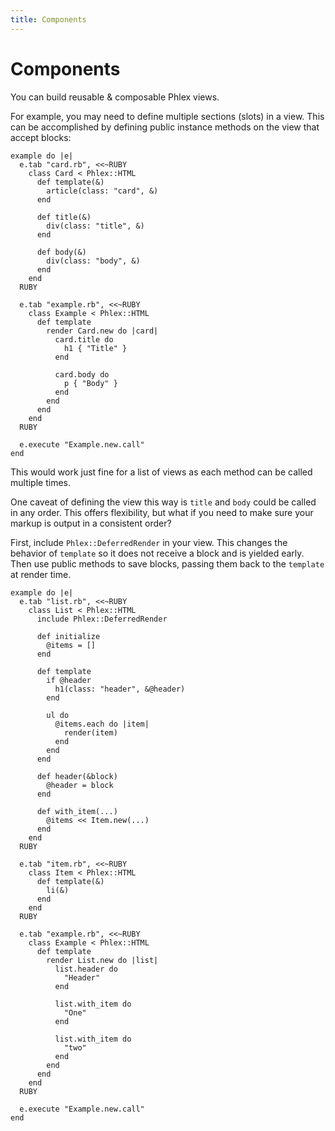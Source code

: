 ```yaml
---
title: Components
---
```


# Components

You can build reusable & composable Phlex views.

For example, you may need to define multiple sections (slots) in a view. This can be accomplished by defining public instance methods on the view that accept blocks:

```phlex
example do |e|
  e.tab "card.rb", <<~RUBY
    class Card < Phlex::HTML
      def template(&)
        article(class: "card", &)
      end

      def title(&)
        div(class: "title", &)
      end

      def body(&)
        div(class: "body", &)
      end
    end
  RUBY

  e.tab "example.rb", <<~RUBY
    class Example < Phlex::HTML
      def template
        render Card.new do |card|
          card.title do
            h1 { "Title" }
          end

          card.body do
            p { "Body" }
          end
        end
      end
    end
  RUBY

  e.execute "Example.new.call"
end
```

This would work just fine for a list of views as each method can be called multiple times.

One caveat of defining the view this way is `title` and `body` could be called in any order. This offers flexibility, but what if you need to make sure your markup is output in a consistent order?

First, include `Phlex::DeferredRender` in your view. This changes the behavior of `template` so it does not receive a block and is yielded early. Then use public methods to save blocks, passing them back to the `template` at render time.

```phlex
example do |e|
  e.tab "list.rb", <<~RUBY
    class List < Phlex::HTML
      include Phlex::DeferredRender

      def initialize
        @items = []
      end

      def template
        if @header
          h1(class: "header", &@header)
        end

        ul do
          @items.each do |item|
            render(item)
          end
        end
      end

      def header(&block)
        @header = block
      end

      def with_item(...)
        @items << Item.new(...)
      end
    end
  RUBY

  e.tab "item.rb", <<~RUBY
    class Item < Phlex::HTML
      def template(&)
        li(&)
      end
    end
  RUBY

  e.tab "example.rb", <<~RUBY
    class Example < Phlex::HTML
      def template
        render List.new do |list|
          list.header do
            "Header"
          end

          list.with_item do
            "One"
          end

          list.with_item do
            "two"
          end
        end
      end
    end
  RUBY

  e.execute "Example.new.call"
end
```


